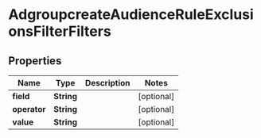 # AdgroupcreateAudienceRuleExclusionsFilterFilters

## Properties
Name | Type | Description | Notes
------------ | ------------- | ------------- | -------------
**field** | **String** |  |  [optional]
**operator** | **String** |  |  [optional]
**value** | **String** |  |  [optional]
